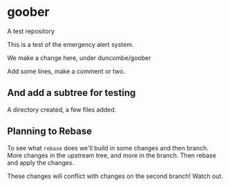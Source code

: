 goober
======

A test repository

This is a test of the emergency alert system.

We make a change here, under duncombe/goober

Add some lines, make a comment or two.

## And add a subtree for testing

 A directory created, a few files added.



## Planning to Rebase

To see what `rebase` does we'll 
build in some changes and then branch. More changes  in  the upstream tree, and more in the branch. Then rebase and apply the changes.

These changes will conflict with changes on the second branch! Watch out.
